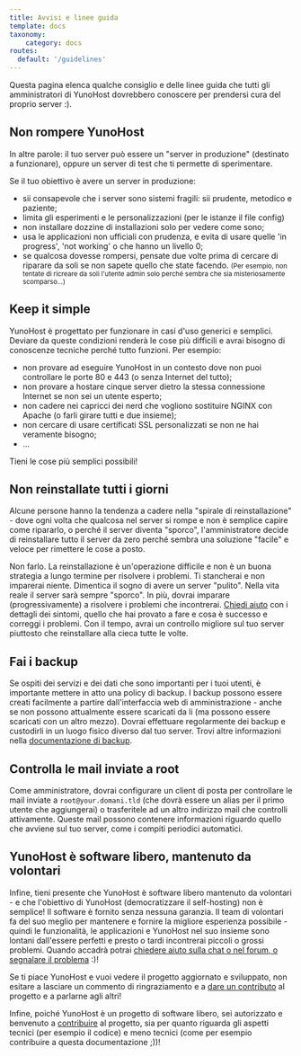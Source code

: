 ```yaml
---
title: Avvisi e linee guida
template: docs
taxonomy:
    category: docs
routes:
  default: '/guidelines'
---
```


Questa pagina elenca qualche consiglio e delle linee guida che tutti gli amministratori di YunoHost dovrebbero conoscere per prendersi cura del proprio server :).

## Non rompere YunoHost

In altre parole: il tuo server può essere un "server in produzione" (destinato a funzionare), oppure un server di test che ti permette di sperimentare.

Se il tuo obiettivo è avere un server in produzione:

- sii consapevole che i server sono sistemi fragili: sii prudente, metodico e paziente;
- limita gli esperimenti e le personalizzazioni (per le istanze il file config)
- non installare dozzine di installazioni solo per vedere come sono;
- usa le applicazioni non ufficiali con prudenza, e evita di usare quelle 'in progress', 'not working' o che hanno un livello 0;
- se qualcosa dovesse rompersi, pensate due volte prima di cercare di riparare da soli se non sapete quello che state facendo. <small>(Per esempio, non tentate di ricreare da soli l'utente admin solo perché sembra che sia misteriosamente scomparso...)</small>

## Keep it simple

YunoHost è progettato per funzionare in casi d'uso generici e semplici. Deviare da queste condizioni renderà le cose più difficili e avrai bisogno di conoscenze tecniche perché tutto funzioni. Per esempio:

- non provare ad eseguire YunoHost in un contesto dove non puoi controllare le porte 80 e 443 (o senza Internet del tutto);
- non provare a hostare cinque server dietro la stessa connessione Internet se non sei un utente esperto;
- non cadere nei capricci dei nerd che vogliono sostituire NGINX con Apache (o farli girare tutti e due insieme);
- non cercare di usare certificati SSL personalizzati se non ne hai veramente bisogno;
- ...

Tieni le cose più semplici possibili!

## Non reinstallate tutti i giorni

Alcune persone hanno la tendenza a cadere nella "spirale di reinstallazione" - dove ogni volta che qualcosa nel server si rompe e non è semplice capire come ripararlo, o perché il server diventa "sporco", l'amministratore decide di reinstallare tutto il server da zero perché sembra una soluzione "facile" e veloce per rimettere le cose a posto.

Non farlo. La reinstallazione è un'operazione difficile e non è un buona strategia a lungo termine per risolvere i problemi. Ti stancherai e non imparerai niente. Dimentica il sogno di avere un server "pulito". Nella vita reale il server sarà sempre "sporco". In più, dovrai imparare (progressivamente) a risolvere i problemi che incontrerai. [Chiedi aiuto](/help) con i dettagli dei sintomi, quello che hai provato a fare e cosa è successo e correggi i problemi. Con il tempo, avrai un controllo migliore sul tuo server piuttosto che reinstallare alla cieca tutte le volte.

## Fai i backup

Se ospiti dei servizi e dei dati che sono importanti per i tuoi utenti, è importante mettere in atto una policy di backup. I backup possono essere creati facilmente a partire dall'interfaccia web di amministrazione - anche se non possono attualmente essere scaricati da li (ma possono essere scaricati con un altro mezzo). Dovrai effettuare regolarmente dei backup e custodirli in un luogo fisico diverso dal tuo server. Trovi altre informazioni nella [documentazione di backup](/backup).

## Controlla le mail inviate a root

Come amministratore, dovrai configurare un client di posta per controllare le mail inviate a `root@your.domani.tld` (che dovrà essere un alias per il primo utente che aggiungerai) o trasferitele ad un altro indirizzo mail che controlli attivamente. Queste mail possono contenere informazioni riguardo quello che avviene sul tuo server, come i compiti periodici automatici.

## YunoHost è software libero, mantenuto da volontari

Infine, tieni presente che YunoHost è software libero mantenuto da volontari - e che l'obiettivo di YunoHost (democratizzare il self-hosting) non è semplice! Il software è fornito senza nessuna garanzia. Il team di volontari fa del suo meglio per mantenere e fornire la migliore esperienza possibile - quindi le funzionalità, le applicazioni e YunoHost nel suo insieme sono lontani dall'essere perfetti e presto o tardi incontrerai piccoli o grossi problemi. Quando accadrà potrai [chiedere aiuto sulla chat o nel forum, o segnalare il problema](/help) :)!

Se ti piace YunoHost e vuoi vedere il progetto aggiornato e sviluppato, non esitare a lasciare un commento di ringraziamento e a [dare un contributo](https://liberpay.com/YunoHost) al progetto e a parlarne agli altri!

Infine, poiché YunoHost è un progetto di software libero, sei autorizzato e benvenuto a [contribuire](/contribute) al progetto, sia per quanto riguarda gli aspetti tecnici (per esempio il codice) e meno tecnici (come per esempio contribuire a questa documentazione ;))!
